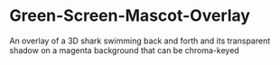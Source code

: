 # Green-Screen-Mascot-Overlay
 An overlay of a 3D shark swimming back and forth and its transparent shadow on a magenta background that can be chroma-keyed
